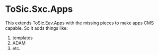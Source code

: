 ﻿# ToSic.Sxc.Apps

This extends ToSic.Eav.Apps with the missing pieces to make apps CMS capable. So it adds things like:

1. templates
1. ADAM
1. etc.